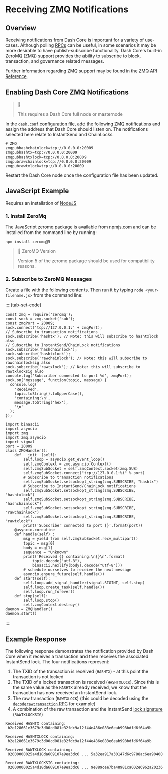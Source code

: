 # Receiving ZMQ Notifications

## Overview

Receiving notifications from Dash Core is important for a variety of use-cases. Although polling [RPCs](../api/remote-procedure-calls.md) can be useful, in some scenarios it may be more desirable to have publish-subscribe functionality. Dash Core's built-in ZeroMQ (ZMQ) support provides the ability to subscribe to block, transaction, and governance related messages.

Further information regarding ZMQ support may be found in the [ZMQ API Reference](../api/zmq.md).

## Enabling Dash Core ZMQ Notifications

> 📘
>
> This requires a Dash Core full node or masternode

In the [`dash.conf` configuration file](../examples/configuration-file.md), add the following [ZMQ notifications](../api/zmq.md#available-notifications) and assign the address that Dash Core should listen on. The notifications selected here relate to InstantSend and ChainLocks.

```
# ZMQ
zmqpubhashchainlock=tcp://0.0.0.0:20009
zmqpubhashtx=tcp://0.0.0.0:20009
zmqpubhashtxlock=tcp://0.0.0.0:20009
zmqpubrawchainlock=tcp://0.0.0.0:20009
zmqpubrawtxlock=tcp://0.0.0.0:20009
```

Restart the Dash Core node once the configuration file has been updated.

## JavaScript Example

Requires an installation of [NodeJS](https://nodejs.org/en/download/)

### 1. Install ZeroMq

The JavaScript zeromq package is available from [npmjs.com](https://www.npmjs.com/package/zeromq) and can be installed from the command line by running:

```shell
npm install zeromq@5
```

> 🚧 ZeroMQ Version
>
> Version 5 of the zeromq package should be used for compatibility reasons.

### 2. Subscribe to ZeroMQ Messages

Create a file with the following contents. Then run it by typing `node <your-filename.js>` from the command line:

::::{tab-set-code}

```{code-block} javascript
const zmq = require('zeromq');
const sock = zmq.socket('sub');
const zmqPort = 20009;
sock.connect('tcp://127.0.0.1:' + zmqPort);
// Subscribe to transaction notifications
sock.subscribe('hashtx'); // Note: this will subscribe to hashtxlock also
// Subscribe to InstantSend/ChainLock notifications
sock.subscribe('hashchainlock');
sock.subscribe('hashtxlock');
sock.subscribe('rawchainlock'); // Note: this will subscribe to rawchainlocksig also
sock.subscribe('rawtxlock'); // Note: this will subscribe to rawtxlocksig also
console.log('Subscriber connected to port %d', zmqPort);
sock.on('message', function(topic, message) {
  console.log(
    'Received',
    topic.toString().toUpperCase(),
    'containing:\n',
    message.toString('hex'),
    '\n'
  );
});
```

```{code-block} python
import binascii
import asyncio
import zmq
import zmq.asyncio
import signal
port = 20009
class ZMQHandler():
    def __init__(self):
        self.loop = asyncio.get_event_loop()
        self.zmqContext = zmq.asyncio.Context()
        self.zmqSubSocket = self.zmqContext.socket(zmq.SUB)
        self.zmqSubSocket.connect("tcp://127.0.0.1:%i" % port)
        # Subscribe to transaction notifications
        self.zmqSubSocket.setsockopt_string(zmq.SUBSCRIBE, "hashtx")
        # Subscribe to InstantSend/ChainLock notifications
        self.zmqSubSocket.setsockopt_string(zmq.SUBSCRIBE, "hashtxlock")
        self.zmqSubSocket.setsockopt_string(zmq.SUBSCRIBE, "hashchainlock")
        self.zmqSubSocket.setsockopt_string(zmq.SUBSCRIBE, "rawchainlock")
        self.zmqSubSocket.setsockopt_string(zmq.SUBSCRIBE, "rawtxlock")
        print('Subscriber connected to port {}'.format(port))
    @asyncio.coroutine
    def handle(self) :
        msg = yield from self.zmqSubSocket.recv_multipart()
        topic = msg[0]
        body = msg[1]
        sequence = "Unknown"
        print('Received {} containing:\n{}\n'.format(
            topic.decode("utf-8"), 
            binascii.hexlify(body).decode("utf-8")))
        # schedule ourselves to receive the next message
        asyncio.ensure_future(self.handle())
    def start(self):
        self.loop.add_signal_handler(signal.SIGINT, self.stop)
        self.loop.create_task(self.handle())
        self.loop.run_forever()
    def stop(self):
        self.loop.stop()
        self.zmqContext.destroy()
daemon = ZMQHandler()
daemon.start()
```

::::

## Example Response

The following response demonstrates the notification provided by Dash Core when it receives a transaction and then receives the associated InstantSend lock. The four notifications represent:
  1. The TXID of the transaction is received (`HASHTX`) - at this point the transaction is not locked
  2. The TXID of a locked transaction is received (`HASHTXLOCK`). Since this is the same value as the `HASHTX` already received, we know that the transaction has now received an InstantSend lock.
  3. The raw transaction (`RAWTXLOCK`) (this could be decoded using the [`decoderawtransaction` RPC](../api/remote-procedure-calls-raw-transactions.md#decoderawtransaction) for example)
  4. A combination of the raw transaction and the InstantSend [lock signature](../reference/p2p-network-instantsend-messages.md#islock) (`RAWTXLOCKSIG`)

```
Received HASHTX containing:
 b2e128661e3679c3d00cd081e32fdc9a12f44e486e083e6eab998bdfd6f64a9b

Received HASHTXLOCK containing:
 b2e128661e3679c3d00cd081e32fdc9a12f44e486e083e6eab998bdfd6f64a9b

Received RAWTXLOCK containing:
 02000000025a4d18da609107e9ea3dc6 ... 5a32ea917a30147d6c9788ac6ea90400

Received RAWTXLOCKSIG containing:
 02000000025a4d18da609107e9ea3dc6 ... 9e889cee7ba48981ca002e6962a20236
```